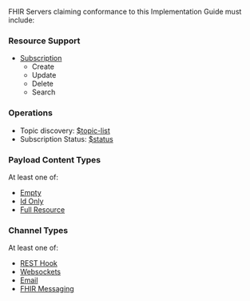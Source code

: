 
FHIR Servers claiming conformance to this Implementation Guide must include:

### Resource Support

* [Subscription](http://hl7.org/fhir/subscription.html)
  * Create
  * Update
  * Delete
  * Search

### Operations

* Topic discovery: [$topic-list](OperationDefinition-Backport-subscriptiontopic-list.html)
* Subscription Status: [$status](OperationDefinition-Backport-subscription-status.html)

### Payload Content Types

At least one of:
* [Empty](actors_and_operations.html#empty)
* [Id Only](actors_and_operations.html#id-only)
* [Full Resource](actors_and_operations.html#full-resource)

### Channel Types

At least one of:
* [REST Hook](actors_and_operations.html#rest-hook)
* [Websockets](actors_and_operations.html#websockets)
* [Email](actors_and_operations.html#email)
* [FHIR Messaging](actors_and_operations.html#fhir-messaging)
